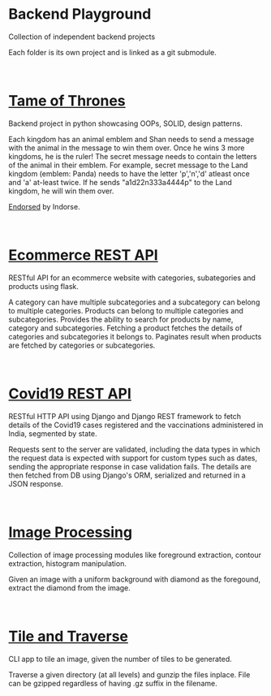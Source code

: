 
# Backend Playground
Collection of independent backend projects

Each folder is its own project and is linked as a git submodule.


<br>

# [Tame of Thrones](https://github.com/piyush-jaiswal/tame-of-thrones)
Backend project in python showcasing OOPs, SOLID, design patterns.

Each kingdom has an animal emblem and Shan needs to send a message with the animal in the message to win them over. Once he wins 3 more kingdoms, he is the ruler! The secret message needs to contain the letters of the animal in their emblem. For example, secret message to the Land kingdom (emblem: Panda) needs to have the letter 'p','n','d' atleast once and 'a' at-least twice. If he sends "a1d22n333a4444p" to the Land kingdom, he will win them over.

[Endorsed](https://indorse.io/claim-reports/5d9b28c91547030001b96e7a) by Indorse.



<br>

# [Ecommerce REST API](https://github.com/piyush-jaiswal/ecommerce-rest-api)
RESTful API for an ecommerce website with categories, subategories and products using flask. 

A category can have multiple subcategories and a subcategory can belong to multiple categories. Products can belong to multiple categories and subcategories. Provides the ability to search for products by name, category and subcategories. Fetching a product fetches the details of categories and subcategories it belongs to. Paginates result when products are fetched by categories or subcategories. 



<br>

# [Covid19 REST API](https://github.com/piyush-jaiswal/covid19-rest-api)
RESTful HTTP API using Django and Django REST framework to fetch details of the Covid19 cases registered and the vaccinations administered in India, segmented by state.

Requests sent to the server are validated, including the data types in which the request data is expected with support for custom types such as dates, sending the appropriate response in case validation fails. The details are then fetched from DB using Django's ORM, serialized and returned in a JSON response.



<br>

# [Image Processing](https://github.com/piyush-jaiswal/image-processing)
Collection of image processing modules like foreground extraction, contour extraction, histogram manipulation. 

Given an image with a uniform background with diamond as the foregound, extract the diamond from the image.


<br>

# [Tile and Traverse](https://github.com/piyush-jaiswal/tile-and-traverse)
CLI app to tile an image, given the number of tiles to be generated.

Traverse a given directory (at all levels) and gunzip the files inplace. File can be gzipped regardless of having .gz suffix in the filename.
